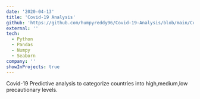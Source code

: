 ```yaml
---
date: '2020-04-13'
title: 'Covid-19 Analysis'
github: 'https://github.com/humpyreddy96/Covid-19-Analysis/blob/main/Covid19PrecautionsPrediction.ipynb'
external: ''
tech:
  - Python
  - Pandas
  - Numpy
  - Seaborn
company: ''
showInProjects: true
---
```


Covid-19 Predictive analysis to categorize countries into high,medium,low precautionary levels.
